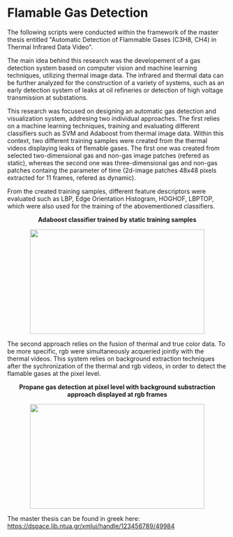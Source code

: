 # Flamable Gas Detection
The following scripts were conducted within the framework of the master thesis entitled "Automatic Detection of Flammable Gases (C3H8, CH4) in Thermal Infrared Data Video".

The main idea behind this research was the developement of a gas detection system based on computer vision and machine learning techniques, utilizing thermal image data. 
The infrared and thermal data can be further analyzed for the construction of a variety of systems, such as an early detection system of leaks at oil refineries or detection of high voltage transmission at substations.

This research was focused on designing an automatic gas detection and visualization system, addresing two individual approaches. The first relies on a machine learning techniques, training and evaluating different classifiers such as SVM and Adaboost from thermal image data. Within this context, two different training samples were created from the thermal videos displaying leaks of flemable gases. The first one was created from selected two-dimensional gas and non-gas image patches (refered as static), whereas the second one was three-dimensional gas and non-gas patches containg the parameter of time (2d-image patches 48x48 pixels extracted for 11 frames, refered as dynamic).

From the created training samples, different feature descriptors were evaluated such as LBP, Edge Orientation Histogram,  HOGHOF, LBPTOP, which were also used for the training of the abovementioned classifiers. 

<p align="center">
  <b> Adaboost classifier trained by static training samples </b>
</p>

 <p align="center">
  <img src="https://user-images.githubusercontent.com/39597223/124766780-e30ac680-df3f-11eb-8268-f6d425fc1758.gif" width="400" height="240" >
 </p>

The second approach relies on the fusion of thermal and true color data. To be more specific, rgb were simultaneously acqueried jointly with the thermal videos. This system relies on background extraction techniques after the sychronization of the thermal and rgb videos, in order to detect the flamable gases at the pixel level.

<p align="center">
  <b> Propane gas detection at pixel level with background substraction approach displayed at rgb frames </b>
</p>

 <p align="center">
  <img src="https://user-images.githubusercontent.com/39597223/124764689-e56c2100-df3d-11eb-8682-adcecfea27d4.gif" width="400" height="240" >
 </p>

The master thesis can be found in greek here: https://dspace.lib.ntua.gr/xmlui/handle/123456789/49984





